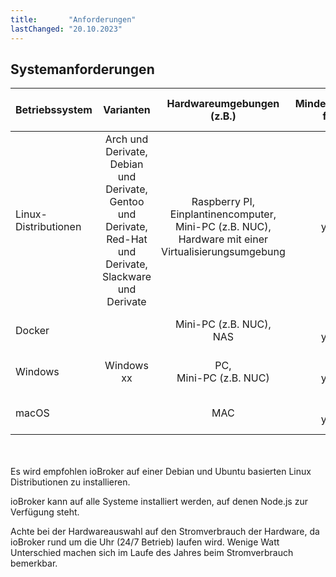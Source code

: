 ```yaml
---
title:       "Anforderungen"
lastChanged: "20.10.2023"
---
```



## Systemanforderungen
| Betriebssystem | Varianten | Hardwareumgebungen (z.B.) | Mindestanforderungen für ioBroker | Empfohlene Ressourcen für ioBroker 
|---|:---------:|:---------:|:---------:|:---------:|
Linux-Distributionen | Arch und Derivate, <br>Debian und Derivate, <br> Gentoo und Derivate, <br> Red-Hat und Derivate, <br> Slackware und Derivate | <br> Raspberry PI, <br> Einplantinencomputer, <br> Mini-PC (z.B. NUC), <br> Hardware mit einer Virtualisierungsumgebung | 2 GB RAM <br> y GByte HDD | > 4 GB RAM <br> y GByte HDD
Docker | | Mini-PC (z.B. NUC), <br> NAS <br> | x GB RAM <br> y GByte HDD | x GB RAM <br> y GByte HDD
Windows | Windows xx | PC, <br> Mini-PC (z.B. NUC)| x GB RAM <br> y GByte HDD | x GB RAM <br> y GByte HDD
macOS | | MAC |x GB RAM <br> y GByte HDD | x GB RAM <br> y GByte HDD

<br>
<br>
Es wird empfohlen ioBroker auf einer Debian und Ubuntu basierten Linux Distributionen zu installieren.

ioBroker kann auf alle Systeme installiert werden, auf denen Node.js zur Verfügung steht.

Achte bei der Hardwareauswahl auf den Stromverbrauch der Hardware, da ioBroker rund um die Uhr (24/7 Betrieb) laufen wird. Wenige Watt Unterschied machen sich im Laufe des Jahres beim Stromverbrauch bemerkbar.
